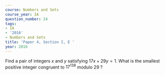 ```yaml
---
course: Numbers and Sets
course_year: IA
question_number: 24
tags:
- IA
- '2016'
- Numbers and Sets
title: 'Paper 4, Section I, E '
year: 2016
---
```




Find a pair of integers $x$ and $y$ satisfying $17 x+29 y=1$. What is the smallest positive integer congruent to $17^{138}$ modulo 29 ?
